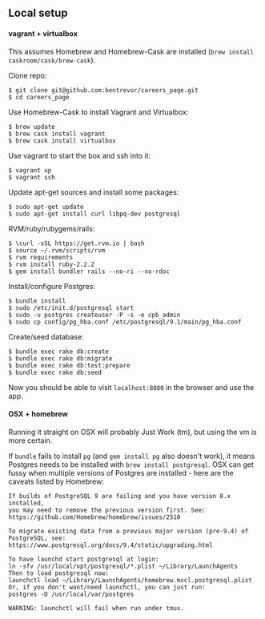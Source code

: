 ## Local setup

#### vagrant + virtualbox

This assumes Homebrew and Homebrew-Cask are installed (`brew install caskroom/cask/brew-cask`).

Clone repo:

    $ git clone git@github.com:bentrevor/careers_page.git
    $ cd careers_page

Use Homebrew-Cask to install Vagrant and Virtualbox:

    $ brew update
    $ brew cask install vagrant
    $ brew cask install virtualbox

Use vagrant to start the box and ssh into it:

    $ vagrant up
    $ vagrant ssh

Update apt-get sources and install some packages:

    $ sudo apt-get update
    $ sudo apt-get install curl libpq-dev postgresql

RVM/ruby/rubygems/rails:

    $ \curl -sSL https://get.rvm.io | bash 
    $ source ~/.rvm/scripts/rvm
    $ rvm requirements
    $ rvm install ruby-2.2.2
    $ gem install bundler rails --no-ri --no-rdoc

Install/configure Postgres:

    $ bundle install
    $ sudo /etc/init.d/postgresql start
    $ sudo -u postgres createuser -P -s -e cpb_admin
    $ sudo cp config/pg_hba.conf /etc/postgresql/9.1/main/pg_hba.conf

Create/seed database:

    $ bundle exec rake db:create
    $ bundle exec rake db:migrate
    $ bundle exec rake db:test:prepare
    $ bundle exec rake db:seed

Now you should be able to visit `localhost:8080` in the browser and use the app.

#### OSX + homebrew

Running it straight on OSX will probably Just Work (tm), but using the vm is more certain.

If `bundle` fails to install `pg` (and `gem install pg` also doesn't work), it means Postgres needs
to be installed with `brew install postgresql`.  OSX can get fussy when multiple versions of
Postgres are installed - here are the caveats listed by Homebrew:

    If builds of PostgreSQL 9 are failing and you have version 8.x installed,
    you may need to remove the previous version first. See:
    https://github.com/Homebrew/homebrew/issues/2510
    
    To migrate existing data from a previous major version (pre-9.4) of PostgreSQL, see:
    https://www.postgresql.org/docs/9.4/static/upgrading.html
    
    To have launchd start postgresql at login:
    ln -sfv /usr/local/opt/postgresql/*.plist ~/Library/LaunchAgents
    Then to load postgresql now:
    launchctl load ~/Library/LaunchAgents/homebrew.mxcl.postgresql.plist
    Or, if you don't want/need launchctl, you can just run:
    postgres -D /usr/local/var/postgres
    
    WARNING: launchctl will fail when run under tmux.
